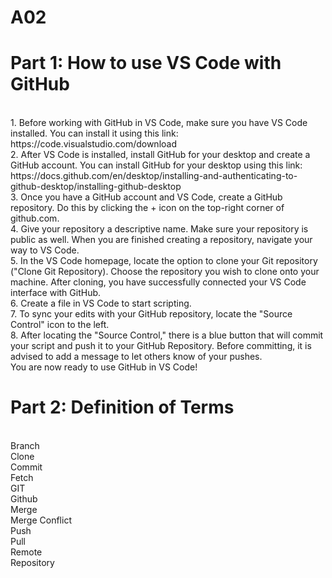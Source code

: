 # A02

<h1>Part 1: How to use VS Code with GitHub</h1>
<p>
    <br>1. Before working with GitHub in VS Code, make sure you have VS Code installed. You can install it using this link: https://code.visualstudio.com/download
    <br>2. After VS Code is installed, install GitHub for your desktop and create a GitHub account. You can install GitHub for your desktop using this link: https://docs.github.com/en/desktop/installing-and-authenticating-to-github-desktop/installing-github-desktop
    <br>3. Once you have a GitHub account and VS Code, create a GitHub repository. Do this by clicking the + icon on the top-right corner of github.com.
    <br>4. Give your repository a descriptive name. Make sure your repository is public as well. When you are finished creating a repository, navigate your way to VS Code. 
    <br>5. In the VS Code homepage, locate the option to clone your Git repository ("Clone Git Repository). Choose the repository you wish to clone onto your machine. After cloning, you have successfully connected your VS Code interface with GitHub.
    <br>6. Create a file in VS Code to start scripting. 
    <br>7. To sync your edits with your GitHub repository, locate the "Source Control" icon to the left. 
    <br>8. After locating the "Source Control," there is a blue button that will commit your script and push it to your GitHub Repository. Before committing, it is advised to add a message to let others know of your pushes. 
    <br> You are now ready to use GitHub in VS Code!
</p>




<h1>Part 2: Definition of Terms</h1>
<p>
    <br>Branch 
    <br>Clone
    <br>Commit
    <br>Fetch
    <br>GIT
    <br>Github
    <br>Merge
    <br>Merge Conflict
    <br>Push
    <br>Pull
    <br>Remote
    <br>Repository
</p>

